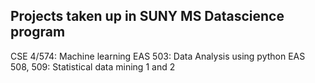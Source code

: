## Projects taken up in SUNY MS Datascience program

CSE 4/574: Machine learning
EAS 503: Data Analysis using python
EAS 508, 509: Statistical data mining 1 and 2

